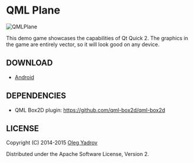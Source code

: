 QML Plane
=========

![QMLPlane](http://i.imgur.com/hmPVcqb.png)

This demo game showcases the capabilities of Qt Quick 2. The graphics in the game are entirely vector, so it will look good on any device.

## DOWNLOAD

* [Android](https://play.google.com/store/apps/details?id=com.wearyinside.qmlplane)

## DEPENDENCIES

* QML Box2D plugin: https://github.com/qml-box2d/qml-box2d

## LICENSE

Copyright (C) 2014-2015 [Oleg Yadrov](https://linkedin.com/in/olegyadrov)

Distributed under the Apache Software License, Version 2.
